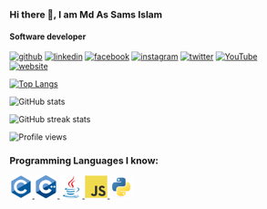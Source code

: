 ### Hi there 👋, I am Md As Sams Islam
#### Software developer 



[<img src='https://cdn.jsdelivr.net/npm/simple-icons@3.0.1/icons/github.svg' alt='github' height='40'>](https://github.com/mdassamsislam)  [<img src='https://cdn.jsdelivr.net/npm/simple-icons@3.0.1/icons/linkedin.svg' alt='linkedin' height='40'>](https://www.linkedin.com/in/mdassamsislam/)  [<img src='https://cdn.jsdelivr.net/npm/simple-icons@3.0.1/icons/facebook.svg' alt='facebook' height='40'>](https://www.facebook.com/mdassamsislam1)  [<img src='https://cdn.jsdelivr.net/npm/simple-icons@3.0.1/icons/instagram.svg' alt='instagram' height='40'>](https://www.instagram.com/mdassamsislam/)  [<img src='https://cdn.jsdelivr.net/npm/simple-icons@3.0.1/icons/twitter.svg' alt='twitter' height='40'>](https://twitter.com/mdassamsislam)  [<img src='https://cdn.jsdelivr.net/npm/simple-icons@3.0.1/icons/youtube.svg' alt='YouTube' height='40'>](https://www.youtube.com/@mdassamsislam)  [<img src='https://cdn.jsdelivr.net/npm/simple-icons@3.0.1/icons/icloud.svg' alt='website' height='40'>](mdassamsislam.github.io) 

[![Top Langs](https://github-readme-stats.vercel.app/api/top-langs/?username=mdassamsislam)](https://github.com/anuraghazra/github-readme-stats)

![GitHub stats](https://github-readme-stats.vercel.app/api?username=mdassamsislam&show_icons=true&count_private=true)  

![GitHub streak stats](https://github-readme-streak-stats.herokuapp.com/?user=mdassamsislam)  

![Profile views](https://gpvc.arturio.dev/mdassamsislam)  


<h3 align="left">Programming Languages I know:</h3>
<p align="left"> <a href="https://www.cprogramming.com/" target="_blank" rel="noreferrer"> <img src="https://raw.githubusercontent.com/devicons/devicon/master/icons/c/c-original.svg" alt="c" width="40" height="40"/> </a> <a href="https://www.w3schools.com/cpp/" target="_blank" rel="noreferrer"> <img src="https://raw.githubusercontent.com/devicons/devicon/master/icons/cplusplus/cplusplus-original.svg" alt="cplusplus" width="40" height="40"/> </a> <a href="https://www.java.com" target="_blank" rel="noreferrer"> <img src="https://raw.githubusercontent.com/devicons/devicon/master/icons/java/java-original.svg" alt="java" width="40" height="40"/> </a> <a href="https://developer.mozilla.org/en-US/docs/Web/JavaScript" target="_blank" rel="noreferrer"> <img src="https://raw.githubusercontent.com/devicons/devicon/master/icons/javascript/javascript-original.svg" alt="javascript" width="40" height="40"/> </a> <a href="https://www.python.org" target="_blank" rel="noreferrer"> <img src="https://raw.githubusercontent.com/devicons/devicon/master/icons/python/python-original.svg" alt="python" width="40" height="40"/> </a> </p>
